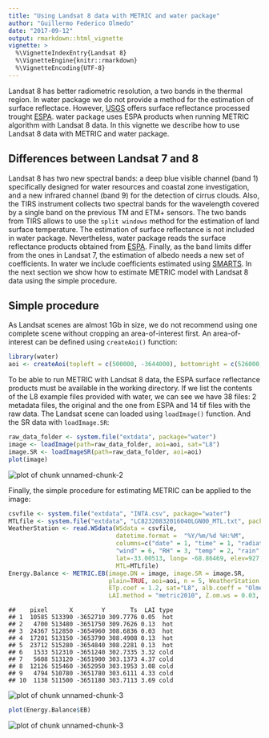 ```yaml
---
title: "Using Landsat 8 data with METRIC and water package"
author: "Guillermo Federico Olmedo"
date: "2017-09-12"
output: rmarkdown::html_vignette
vignette: >
  %\VignetteIndexEntry{Landsat 8}
  %\VignetteEngine{knitr::rmarkdown}
  %\VignetteEncoding{UTF-8}
---
```


Landsat 8 has better radiometric resolution, a two bands in the thermal region. In water package we do not provide a method for the estimation of surface reflectace. However, [USGS](http://usgs.gov) offers surface reflectance processed trought [ESPA](http://espa.cr.usgs.gov). water package uses ESPA products when running METRIC algorithm with Landsat 8 data. In this vignette we describe how to use Landsat 8 data with METRIC and water package. 


## Differences between Landsat 7 and 8

Landsat 8 has two new spectral bands: a deep blue visible channel (band 1) specifically designed for water resources and coastal zone investigation, and a new infrared channel (band 9) for the detection of cirrus clouds. Also, the TIRS instrument collects two spectral bands for the wavelength covered by a single band on the previous TM and ETM+ sensors. The two bands from TIRS allows to use the `split windows` method for the estimation of land surface temperature. The estimation of surface reflectance is not included in water package. Nevertheless, water package reads the surface reflectance products obtained from  [ESPA](espa.cr.usgs.gov). Finally, as the band limits differ from the ones in Landsat 7, the estimation of albedo needs a new set of coefficients. In water we include coefficients estimated using [SMARTS](http://www.nrel.gov/rredc/smarts/). In the next section we show how to estimate METRIC model with Landsat 8 data using the simple procedure.

## Simple procedure 

As Landsat scenes are almost 1Gb in size, we do not recommend using one complete scene without cropping an area-of-interest first. An area-of-interest can be defined using `createAoi()` function:


```r
library(water)
aoi <- createAoi(topleft = c(500000, -3644000), bottomright = c(526000, -3660000))
```

To be able to run METRIC with Landsat 8 data, the ESPA surface reflectance products must be available in the working directory. If we list the contents of the L8 example files provided with water, we can see we have 38 files: 2 metadata files, the original and the one from ESPA and 14 tif files with the raw data.
The Landsat scene can loaded using `loadImage()` function. And the SR data with `loadImage.SR`:


```r
raw_data_folder <- system.file("extdata", package="water")
image <- loadImage(path=raw_data_folder, aoi=aoi, sat="L8")
image.SR <- loadImageSR(path=raw_data_folder, aoi=aoi)
plot(image)
```

![plot of chunk unnamed-chunk-2](figure/unnamed-chunk-2-1.png)

Finally, the simple procedure for estimating METRIC can be applied to the image:


```r
csvfile <- system.file("extdata", "INTA.csv", package="water")
MTLfile <- system.file("extdata", "LC82320832016040LGN00_MTL.txt", package="water")
WeatherStation <- read.WSdata(WSdata = csvfile, 
                              datetime.format =  "%Y/%m/%d %H:%M", 
                              columns=c("date" = 1, "time" = 1, "radiation" = 5,
                              "wind" = 6, "RH" = 3, "temp" = 2, "rain" = 4), 
                              lat=-33.00513, long= -68.86469, elev=927, height= 2,
                              MTL=MTLfile)
Energy.Balance <- METRIC.EB(image.DN = image, image.SR = image.SR,
                            plain=TRUE, aoi=aoi, n = 5, WeatherStation = WeatherStation, 
                            ETp.coef = 1.2, sat="L8", alb.coeff = "Olmedo", LST.method = "SW", 
                            LAI.method = "metric2010", Z.om.ws = 0.03, MTL = MTLfile)
```

```
##    pixel      X        Y       Ts  LAI type
## 1  10585 513390 -3652710 309.7776 0.05  hot
## 2   4700 513480 -3651750 309.7626 0.13  hot
## 3  24367 512850 -3654960 308.6836 0.03  hot
## 4  17201 513150 -3653790 308.4908 0.13  hot
## 5  23712 515280 -3654840 308.2281 0.13  hot
## 6   1533 512310 -3651240 302.7335 3.32 cold
## 7   5608 513120 -3651900 303.1373 4.37 cold
## 8  12126 515460 -3652950 303.1953 3.08 cold
## 9   4794 510780 -3651780 303.6111 4.33 cold
## 10  1138 511500 -3651180 303.7113 3.69 cold
```

![plot of chunk unnamed-chunk-3](figure/unnamed-chunk-3-1.png)

```r
plot(Energy.Balance$EB)
```

![plot of chunk unnamed-chunk-3](figure/unnamed-chunk-3-2.png)
